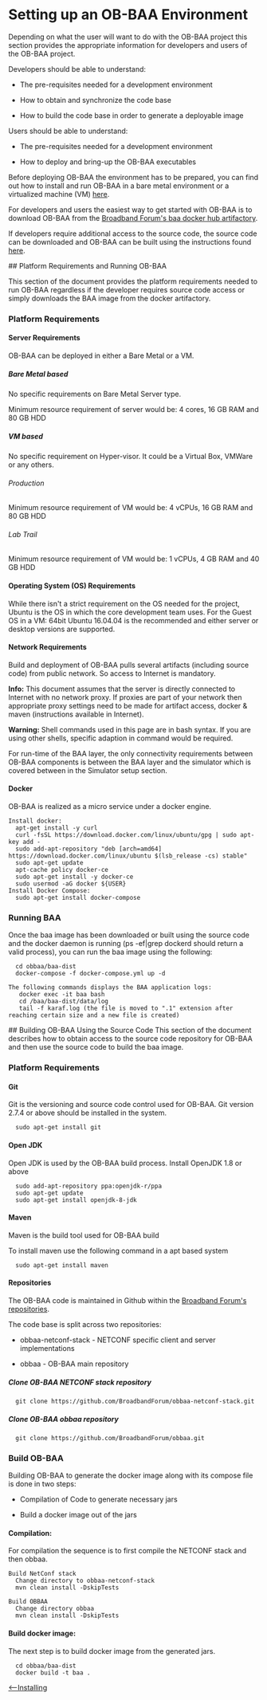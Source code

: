 
<a id="env" />

# Setting up an OB-BAA Environment

Depending on what the user will want to do with the OB-BAA project this section provides the appropriate information for developers and users of the OB-BAA project.

Developers should be able to understand:

-   The pre-requisites needed for a development environment

-   How to obtain and synchronize the code base

-   How to build the code base in order to generate a deployable image

Users should be able to understand:

-   The pre-requisites needed for a development environment

-   How to deploy and bring-up the OB-BAA executables

Before deploying OB-BAA the environment has to be prepared, you can find out how to install and run OB-BAA in a bare metal environment or a virtualized machine (VM) [here](./#platform).

For developers and users the easiest way to get started with OB-BAA is to download OB-BAA from the [Broadband Forum's baa docker hub artifactory](https://hub.docker.com/r/broadbandforum/baa).

If developers require additional access to the source code, the source code can be downloaded and OB-BAA can be built using the instructions found [here](./#source).

<a id="platform" />
## Platform Requirements and Running OB-BAA

This section of the document provides the platform requirements needed to run OB-BAA regardless if the developer requires source code access or simply downloads the BAA image from the docker artifactory.

### Platform Requirements
#### Server Requirements

OB-BAA can be deployed in either a Bare Metal or a VM.

##### Bare Metal based

No specific requirements on Bare Metal Server type.

Minimum resource requirement of server would be: 4 cores, 16 GB RAM and
80 GB HDD

##### VM based

No specific requirement on Hyper-visor. It could be a Virtual Box, VMWare or any others.

###### Production

Minimum resource requirement of VM would be: 4 vCPUs, 16 GB RAM and 80
GB HDD

###### Lab Trail

Minimum resource requirement of VM would be: 1 vCPUs, 4 GB RAM and 40 GB
HDD

#### Operating System (OS) Requirements

While there isn\'t a strict requirement on the OS needed for the
project, Ubuntu is the OS in which the core development team uses.
For the Guest OS in a VM: 64bit Ubuntu 16.04.04 is the recommended
and either server or desktop versions are supported.

#### Network Requirements

Build and deployment of OB-BAA pulls several artifacts (including source
code) from public network. So access to Internet is mandatory.

**Info:** This document assumes that the server is directly connected to Internet with no network proxy. If proxies are part of your network then appropriate proxy settings need to be made for artifact access, docker & maven (instructions available in Internet).

**Warning:** Shell commands used in this page are in bash syntax. If you are using other shells, specific adaption in command would be required.

For run-time of the BAA layer, the only connectivity requirements
between OB-BAA components is between the BAA layer and the simulator
which is covered between in the Simulator setup section.

#### Docker

OB-BAA is realized as a micro service under a docker engine.

```
Install docker:
  apt-get install -y curl
  curl -fsSL https://download.docker.com/linux/ubuntu/gpg | sudo apt-key add -
  sudo add-apt-repository "deb [arch=amd64] https://download.docker.com/linux/ubuntu $(lsb_release -cs) stable"
  sudo apt-get update
  apt-cache policy docker-ce
  sudo apt-get install -y docker-ce
  sudo usermod -aG docker ${USER}
Install Docker Compose:
  sudo apt-get install docker-compose
```

### Running BAA

Once the baa image has been downloaded or built using the source code and the docker daemon is running
(ps -ef|grep dockerd should return a valid process), you can run the baa image using the following:

```
  cd obbaa/baa-dist
  docker-compose -f docker-compose.yml up -d

The following commands displays the BAA application logs:
   docker exec -it baa bash
   cd /baa/baa-dist/data/log
   tail -f karaf.log (the file is moved to ".1" extension after reaching certain size and a new file is created)
```

<a id="source" />
## Building OB-BAA Using the Source Code
This section of the document describes how to obtain access to the source code repository for OB-BAA and then use the source code to build the baa image.

### Platform Requirements
#### Git

Git is the versioning and source code control used for OB-BAA. Git
version 2.7.4 or above should be installed in the system.

```
  sudo apt-get install git
```

#### Open JDK

Open JDK is used by the OB-BAA build process. Install OpenJDK 1.8 or
above

```
  sudo add-apt-repository ppa:openjdk-r/ppa
  sudo apt-get update
  sudo apt-get install openjdk-8-jdk

```

#### Maven

Maven is the build tool used for OB-BAA build

To install maven use the following command in a apt based system

```
  sudo apt-get install maven
```

#### Repositories

The OB-BAA code is maintained in Github within the [Broadband Forum\'s
repositories](http://www.github.com/BroadbandForum).

The code base is split across two repositories:

-   obbaa-netconf-stack - NETCONF specific client and server
    implementations

-   obbaa - OB-BAA main repository

##### Clone OB-BAA NETCONF stack repository

```
  git clone https://github.com/BroadbandForum/obbaa-netconf-stack.git
```

##### Clone OB-BAA obbaa repository

```
  git clone https://github.com/BroadbandForum/obbaa.git
```

### Build OB-BAA

Building OB-BAA to generate the docker image along with its compose file is
done in two steps:

-   Compilation of Code to generate necessary jars

-   Build a docker image out of the jars

#### Compilation:

For compilation the sequence is to first compile the NETCONF stack and
then obbaa.

```
Build NetConf stack
  Change directory to obbaa-netconf-stack
  mvn clean install -DskipTests

Build OBBAA
  Change directory obbaa
  mvn clean install -DskipTests
```

#### Build docker image:

The next step is to build docker image from the generated jars.

```
  cd obbaa/baa-dist
  docker build -t baa .
```

[<--Installing](../index.md#installing)
